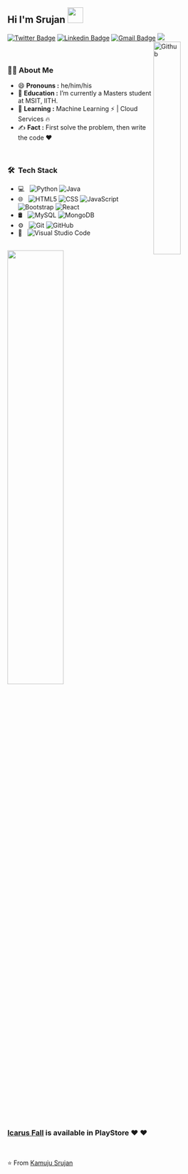 ## Hi I'm Srujan <img src="https://media.tenor.com/images/3b388fe03da271d2674faf85eb7c3fcd/tenor.gif" width="35px">

[![Twitter Badge](https://img.shields.io/badge/-KamujuSrujan-1ca0f1?style=flat-square&logo=twitter&logoColor=white&link=https://twitter.com/KamujuSrujan)](https://twitter.com/KamujuSrujan)
[![Linkedin Badge](https://img.shields.io/badge/-KamujuSrujan-blue?style=flat-square&logo=Linkedin&logoColor=white&link=https://www.linkedin.com/in/srujan-kamuju/)](https://www.linkedin.com/in/srujan-kamuju/)
[![Gmail Badge](https://img.shields.io/badge/-kamujusrujan01@gmail.com-c14438?style=flat-square&logo=Gmail&logoColor=white&link=mailto:kamujusrujan01@gmail.com)](mailto:kamujusrujan01@gmail.com)
<img src="https://komarev.com/ghpvc/?username=kamujusrujan&color=brightgreen&label=Visitors: "/>
<img width="35%" align="right" alt="Github" src="https://github.com/anathayna/anathayna/blob/master/assets/pusheencode.gif" />

<br/>


###  👨‍🎓  About Me   

- 😄 **Pronouns :** he/him/his
- 🔭 **Education :** I’m currently a Masters student at MSIT, IITH.
- 🌱 **Learning :**   Machine Learning :zap: | Cloud Services :fire:	
- ✍️ **Fact :** First solve the problem, then write the code :heart:
<br/>

### 🛠 &nbsp;Tech Stack

- 💻 &nbsp;
  ![Python](https://img.shields.io/badge/-Python-333333?style=flat&logo=python)
  ![Java](https://img.shields.io/badge/-Java-333333?style=flat&logo=Java&logoColor=007396)
- 🌐 &nbsp;
  ![HTML5](https://img.shields.io/badge/-HTML5-333333?style=flat&logo=HTML5)
  ![CSS](https://img.shields.io/badge/-CSS-333333?style=flat&logo=CSS3&logoColor=1572B6)
  ![JavaScript](https://img.shields.io/badge/-JavaScript-333333?style=flat&logo=javascript)
  ![Bootstrap](https://img.shields.io/badge/-Bootstrap-333333?style=flat&logo=bootstrap&logoColor=563D7C)
  ![React](https://img.shields.io/badge/-React-333333?style=flat&logo=react)
- 🛢 &nbsp;
  ![MySQL](https://img.shields.io/badge/-MySQL-333333?style=flat&logo=mysql)
  ![MongoDB](https://img.shields.io/badge/-MongoDB-333333?style=flat&logo=mongodb)
- ⚙️ &nbsp;
  ![Git](https://img.shields.io/badge/-Git-333333?style=flat&logo=git)
  ![GitHub](https://img.shields.io/badge/-GitHub-333333?style=flat&logo=github)
- 🔧 &nbsp;
  ![Visual Studio Code](https://img.shields.io/badge/-Visual%20Studio%20Code-333333?style=flat&logo=visual-studio-code&logoColor=007ACC)

<br/>


<img img width="50%" align="center" src='https://lh3.googleusercontent.com/b6kOja9K60DhHp5LAAI0UUwd-bKQQktlQ7I-aXHgqp6PVL7-OPfK5Drt82tuxWCeoA=h1024-no-tmp_icarus_fall_apk.jpg' >

  ### [Icarus Fall](https://play.google.com/store/apps/details?id=com.Dynosis.Icarus_Fall&hl=en_IN) is available in PlayStore :heart: :heart:
  
<br/>

⭐️ From [Kamuju Srujan](https://github.com/kamujusrujan)



